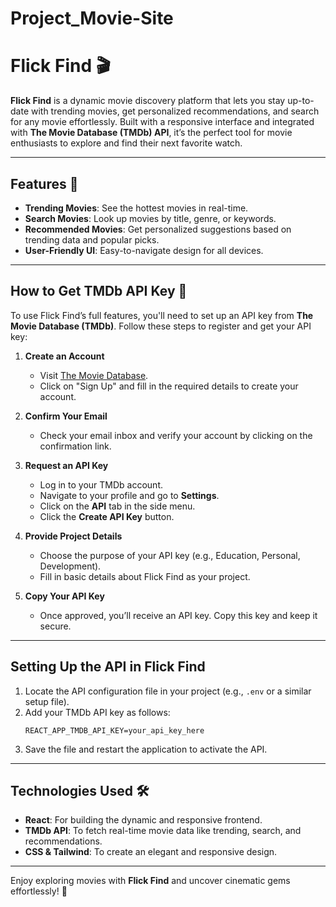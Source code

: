 # Project_Movie-Site
# Flick Find 🎬  

**Flick Find** is a dynamic movie discovery platform that lets you stay up-to-date with trending movies, get personalized recommendations, and search for any movie effortlessly. Built with a responsive interface and integrated with **The Movie Database (TMDb) API**, it’s the perfect tool for movie enthusiasts to explore and find their next favorite watch.  

---

## Features 🌟  
- **Trending Movies**: See the hottest movies in real-time.  
- **Search Movies**: Look up movies by title, genre, or keywords.  
- **Recommended Movies**: Get personalized suggestions based on trending data and popular picks.  
- **User-Friendly UI**: Easy-to-navigate design for all devices.  

---

## How to Get TMDb API Key 🔑  

To use Flick Find’s full features, you'll need to set up an API key from **The Movie Database (TMDb)**. Follow these steps to register and get your API key:  

1. **Create an Account**  
   - Visit [The Movie Database](https://www.themoviedb.org/).  
   - Click on "Sign Up" and fill in the required details to create your account.  

2. **Confirm Your Email**  
   - Check your email inbox and verify your account by clicking on the confirmation link.  

3. **Request an API Key**  
   - Log in to your TMDb account.  
   - Navigate to your profile and go to **Settings**.  
   - Click on the **API** tab in the side menu.  
   - Click the **Create API Key** button.  

4. **Provide Project Details**  
   - Choose the purpose of your API key (e.g., Education, Personal, Development).  
   - Fill in basic details about Flick Find as your project.  

5. **Copy Your API Key**  
   - Once approved, you’ll receive an API key. Copy this key and keep it secure.  

---

## Setting Up the API in Flick Find  

1. Locate the API configuration file in your project (e.g., `.env` or a similar setup file).  
2. Add your TMDb API key as follows:  
   ```plaintext
   REACT_APP_TMDB_API_KEY=your_api_key_here
   ```  
3. Save the file and restart the application to activate the API.  

---

## Technologies Used 🛠  
- **React**: For building the dynamic and responsive frontend.  
- **TMDb API**: To fetch real-time movie data like trending, search, and recommendations.  
- **CSS & Tailwind**: To create an elegant and responsive design.  

---

Enjoy exploring movies with **Flick Find** and uncover cinematic gems effortlessly! 🎥  
